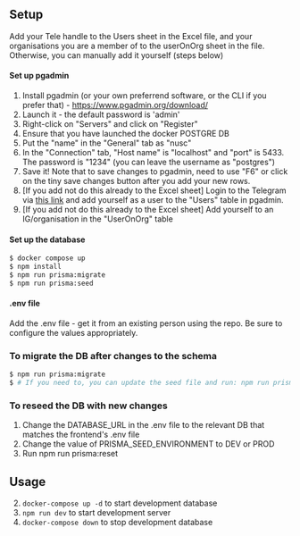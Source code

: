 ## Setup

Add your Tele handle to the Users sheet in the Excel file, and your organisations you are a member of to the userOnOrg sheet in the file. Otherwise, you can manually add it yourself (steps below)

#### Set up pgadmin

1. Install pgadmin (or your own preferrend software, or the CLI if you prefer that) - https://www.pgadmin.org/download/
2. Launch it - the default password is 'admin'
3. Right-click on "Servers" and click on "Register"
4. Ensure that you have launched the docker POSTGRE DB
5. Put the "name" in the "General" tab as "nusc"
6. In the "Connection" tab, "Host name" is "localhost" and "port" is 5433. The password is "1234" (you can leave the username as "postgres")
7. Save it! Note that to save changes to pgadmin, need to use "F6" or click on the tiny save changes button after you add your new rows.
8. \[If you add not do this already to the Excel sheet\] Login to the Telegram via [this link](https://usdevs.github.io/uscwebsite-hackathon-backend/) and add yourself as a user to the "Users" table in pgadmin.
9. \[If you add not do this already to the Excel sheet\] Add yourself to an IG/organisation in the "UserOnOrg" table

#### Set up the database

```bash
$ docker compose up
$ npm install
$ npm run prisma:migrate
$ npm run prisma:seed
```

#### .env file

Add the .env file - get it from an existing person using the repo. Be sure to configure the values appropriately.

### To migrate the DB after changes to the schema
```bash
$ npm run prisma:migrate
$ # If you need to, you can update the seed file and run: npm run prisma:reset
```


### To reseed the DB with new changes
1. Change the DATABASE_URL in the .env file to the relevant DB that matches the frontend's .env file
2. Change the value of PRISMA_SEED_ENVIRONMENT to DEV or PROD
3. Run npm run prisma:reset

## Usage

2. `docker-compose up -d` to start development database
3. `npm run dev` to start development server
4. `docker-compose down` to stop development database
